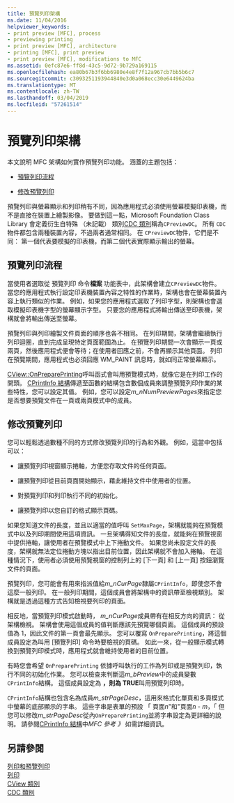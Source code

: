 ```yaml
---
title: 預覽列印架構
ms.date: 11/04/2016
helpviewer_keywords:
- print preview [MFC], process
- previewing printing
- print preview [MFC], architecture
- printing [MFC], print preview
- print preview [MFC], modifications to MFC
ms.assetid: 0efc87e6-ff8d-43c5-9d72-9b729a169115
ms.openlocfilehash: ea80b67b3f6bb6980e4e8f7f12a967cb7bb5b6c7
ms.sourcegitcommit: c3093251193944840e3d0a068ecc30e6449624ba
ms.translationtype: MT
ms.contentlocale: zh-TW
ms.lasthandoff: 03/04/2019
ms.locfileid: "57261514"
---
```

# <a name="print-preview-architecture"></a>預覽列印架構

本文說明 MFC 架構如何實作預覽列印功能。 涵蓋的主題包括：

- [預覽列印流程](#_core_the_print_preview_process)

- [修改預覽列印](#_core_modifying_print_preview)

預覽列印與螢幕顯示和列印稍有不同，因為應用程式必須使用螢幕模擬印表機，而不是直接在裝置上繪製影像。 要做到這一點，Microsoft Foundation Class Library 會定義衍生自特殊 （未記載） 類別[CDC 類別](../mfc/reference/cdc-class.md)稱為`CPreviewDC`。 所有 `CDC` 物件都包含兩種裝置內容，不過兩者通常相同。 在 `CPreviewDC`物件，它們是不同： 第一個代表要模擬的印表機，而第二個代表實際顯示輸出的螢幕。

##  <a name="_core_the_print_preview_process"></a> 預覽列印流程

當使用者選取從 預覽列印 命令**檔案** 功能表中，此架構會建立`CPreviewDC`物件。 當您的應用程式執行設定印表機裝置內容之特性的作業時，架構也會在螢幕裝置內容上執行類似的作業。 例如，如果您的應用程式選取了列印字型，則架構也會選取模擬印表機字型的螢幕顯示字型。 只要您的應用程式將輸出傳送至印表機，架構就會將輸出傳送至螢幕。

預覽列印與列印繪製文件頁面的順序也各不相同。 在列印期間，架構會繼續執行列印迴圈，直到完成呈現特定頁面範圍為止。 在預覽列印期間一次會顯示一頁或兩頁，然後應用程式便會等待；在使用者回應之前，不會再顯示其他頁面。 列印在預覽期間，應用程式也必須回應 WM_PAINT 訊息時，就如同正常螢幕顯示。

[CView::OnPreparePrinting](../mfc/reference/cview-class.md#onprepareprinting)呼叫函式會叫用預覽模式時，就像它是在列印工作的開頭。 [CPrintInfo 結構](../mfc/reference/cprintinfo-structure.md)傳遞至函數的結構包含數個成員來調整預覽列印作業的某些特性，您可以設定其值。 例如，您可以設定*m_nNumPreviewPages*來指定您是否想要預覽文件在一頁或兩頁模式中的成員。

##  <a name="_core_modifying_print_preview"></a> 修改預覽列印

您可以輕鬆透過數種不同的方式修改預覽列印的行為和外觀。 例如，這當中包括可以：

- 讓預覽列印視窗顯示捲軸，方便您存取文件的任何頁面。

- 讓預覽列印從目前頁面開始顯示，藉此維持文件中使用者的位置。

- 對預覽列印和列印執行不同的初始化。

- 讓預覽列印以您自訂的格式顯示頁碼。

如果您知道文件的長度，並且以適當的值呼叫 `SetMaxPage`，架構就能夠在預覽模式中以及列印期間使用這項資訊。 一旦架構得知文件的長度，就能夠在預覽視窗中提供捲軸，讓使用者在預覽模式中上下捲動文件。 如果您尚未設定文件的長度，架構就無法定位捲動方塊以指出目前位置，因此架構就不會加入捲軸。 在這種情況下，使用者必須使用預覽視窗的控制列上的 [下一頁] 和 [上一頁] 按鈕瀏覽文件的頁面。

預覽列印，您可能會有用來指派值給*m_nCurPage*隸屬`CPrintInfo`，即使您不會這麼一般列印。 在一般列印期間，這個成員會將架構中的資訊帶至檢視類別。 架構就是透過這種方式告知檢視要列印的頁面。

相反地，當預覽列印模式啟動時， *m_nCurPage*成員帶有在相反方向的資訊： 從架構檢視。 架構會使用這個成員的值判斷應該先預覽哪個頁面。 這個成員的預設值為 1，因此文件的第一頁會最先顯示。 您可以覆寫 `OnPreparePrinting`，將這個成員設定為叫用 [預覽列印] 命令時要檢視的頁碼。 如此一來，從一般顯示模式轉換到預覽列印模式時，應用程式就會維持使用者的目前位置。

有時您會希望 `OnPreparePrinting` 依據呼叫執行的工作為列印或是預覽列印，執行不同的初始化作業。 您可以檢查來判斷這*m_bPreview*中的成員變數`CPrintInfo`結構。 這個成員設定為 **，則為 TRUE**叫用預覽列印時。

`CPrintInfo`結構也包含名為成員*m_strPageDesc*，這用來格式化單頁和多頁模式中螢幕的底部顯示的字串。 這些字串是表單的預設 「 頁面*n*"和"頁面*n* - *m*，「 但您可以修改*m_strPageDesc*從內`OnPreparePrinting`並將字串設定為更詳細的說明。 請參閱[CPrintInfo 結構](../mfc/reference/cprintinfo-structure.md)中*MFC 參考 》* 如需詳細資訊。

## <a name="see-also"></a>另請參閱

[列印和預覽列印](../mfc/printing-and-print-preview.md)<br/>
[列印](../mfc/printing.md)<br/>
[CView 類別](../mfc/reference/cview-class.md)<br/>
[CDC 類別](../mfc/reference/cdc-class.md)

